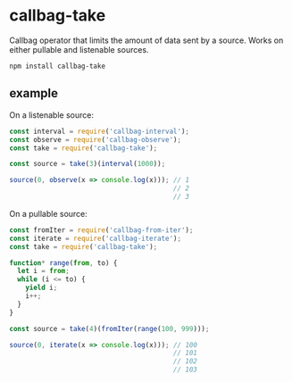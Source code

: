 # callbag-take

Callbag operator that limits the amount of data sent by a source. Works on either pullable and listenable sources.

`npm install callbag-take`

## example

On a listenable source:

```js
const interval = require('callbag-interval');
const observe = require('callbag-observe');
const take = require('callbag-take');

const source = take(3)(interval(1000));

source(0, observe(x => console.log(x))); // 1
                                         // 2
                                         // 3
```

On a pullable source:

```js
const fromIter = require('callbag-from-iter');
const iterate = require('callbag-iterate');
const take = require('callbag-take');

function* range(from, to) {
  let i = from;
  while (i <= to) {
    yield i;
    i++;
  }
}

const source = take(4)(fromIter(range(100, 999)));

source(0, iterate(x => console.log(x))); // 100
                                         // 101
                                         // 102
                                         // 103
```
